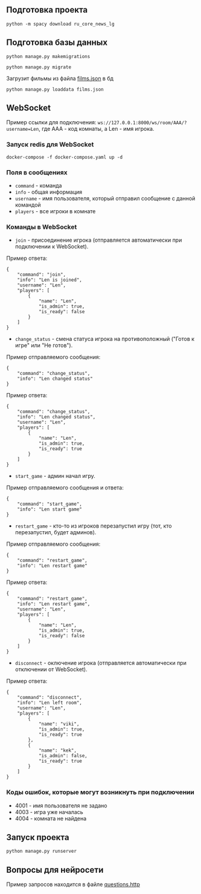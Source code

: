 ## Подготовка проекта
`
python -m spacy download ru_core_news_lg
`


## Подготовка базы данных

`
python manage.py makemigrations
`

`
python manage.py migrate
`


Загрузит фильмы из файла [films.json](films.json) в бд

`
python manage.py loaddata films.json
`

## WebSocket

Пример ссылки для подключения: `ws://127.0.0.1:8000/ws/room/AAA/?username=Len`, 
где AAA - код комнаты, а Len - имя игрока.


### Запуск redis для WebSocket

`
docker-compose -f docker-compose.yaml up -d
`

### Поля в сообщениях
- `command` - команда
- `info` - общая информация
- `username` - имя пользователя, который отправил сообщение с данной командой
- `players` - все игроки в комнате

### Команды в WebSocket

- `join` - присоединение игрока (отправляется автоматически при подключении к WebSocket).

Пример ответа:
```
{
    "command": "join",
    "info": "Len is joined",
    "username": "Len",
    "players": [
        {
            "name": "Len",
            "is_admin": true,
            "is_ready": false
        }
    ]
}
```

- `change_status` - смена статуса игрока на противоположный ("Готов к игре" или "Не готов").

Пример отправляемого сообщения:
```
{
    "command": "change_status",
    "info": "Len changed status"
}
```

Пример ответа:
```
{
    "command": "change_status",
    "info": "Len changed status",
    "username": "Len",
    "players": [
        {
            "name": "Len",
            "is_admin": true,
            "is_ready": true
        }
    ]
}
```

- `start_game` - админ начал игру.

Пример отправляемого сообщения и ответа:
```
{
    "command": "start_game",
    "info": "Len start game"
}
```

- `restart_game` - кто-то из игроков перезапустил игру (тот, кто перезапустил, будет админов).

Пример отправляемого сообщения:
```
{
    "command": "restart_game",
    "info": "Len restart game"
}
```

Пример ответа:
```
{
    "command": "restart_game",
    "info": "Len restart game",
    "username": "Len",
    "players": [
        {
            "name": "Len",
            "is_admin": true,
            "is_ready": false
        }
    ]
}
```

- `disconnect` - оключение игрока (отправляется автоматически при отключении от WebSocket).

Пример ответа:
```
{
    "command": "disconnect",
    "info": "Len left room",
    "username": "Len",
    "players": [
        {
            "name": "viki",
            "is_admin": true,
            "is_ready": true
        },
        {
            "name": "kek",
            "is_admin": false,
            "is_ready": true
        }
    ]
}
```

### Коды ошибок, которые могут возникнуть при подключении
- 4001 - имя пользователя не задано
- 4003 - игра уже началась
- 4004 - комната не найдена

## Запуск проекта

`
python manage.py runserver
`

## Вопросы для нейросети
Пример запросов находится в файле [questions.http](questions/questions.http)